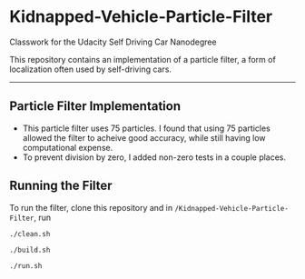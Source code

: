 # Kidnapped-Vehicle-Particle-Filter
 Classwork for the Udacity Self Driving Car Nanodegree
 
 This repository contains an implementation of a particle filter, a form of localization often used by self-driving cars.
 
 ---
 ## Particle Filter Implementation
 
* This particle filter uses 75 particles. I found that using 75 particles allowed the filter to acheive good accuracy, while still having low computational expense.
* To prevent division by zero, I added non-zero tests in a couple places.
## Running the Filter

To run the filter, clone this repository and in `/Kidnapped-Vehicle-Particle-Filter`, run 

`./clean.sh` 

`./build.sh`

`./run.sh`
